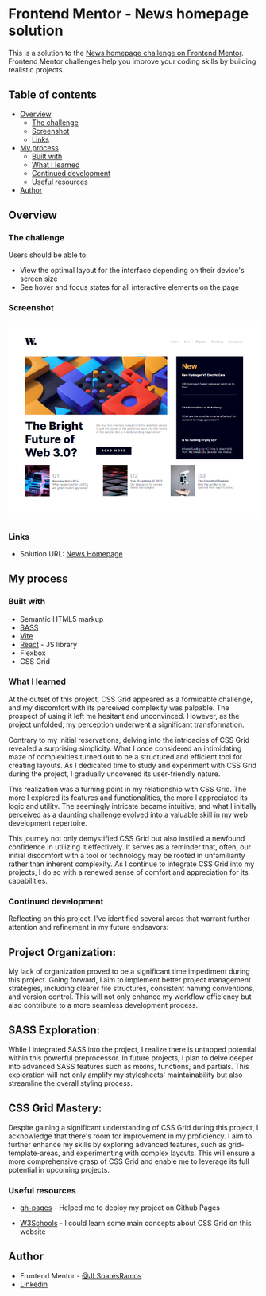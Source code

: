 # Frontend Mentor - News homepage solution

This is a solution to the [News homepage challenge on Frontend Mentor](https://www.frontendmentor.io/challenges/news-homepage-H6SWTa1MFl). Frontend Mentor challenges help you improve your coding skills by building realistic projects. 

## Table of contents

- [Overview](#overview)
  - [The challenge](#the-challenge)
  - [Screenshot](#screenshot)
  - [Links](#links)
- [My process](#my-process)
  - [Built with](#built-with)
  - [What I learned](#what-i-learned)
  - [Continued development](#continued-development)
  - [Useful resources](#useful-resources)
- [Author](#author)

## Overview

### The challenge

Users should be able to:

- View the optimal layout for the interface depending on their device's screen size
- See hover and focus states for all interactive elements on the page

### Screenshot

![](./src/screenshots/newshomepage.png)

### Links

- Solution URL: [News Homepage](https://jlsoaresramos.github.io/news-homepage/)

## My process

### Built with

- Semantic HTML5 markup
- [SASS](https://sass-lang.com/install/)
- [Vite](https://vitejs.dev/)
- [React](https://reactjs.org/) - JS library
- Flexbox
- CSS Grid


### What I learned

At the outset of this project, CSS Grid appeared as a formidable challenge, and my discomfort with its perceived complexity was palpable. The prospect of using it left me hesitant and unconvinced. However, as the project unfolded, my perception underwent a significant transformation.

Contrary to my initial reservations, delving into the intricacies of CSS Grid revealed a surprising simplicity. What I once considered an intimidating maze of complexities turned out to be a structured and efficient tool for creating layouts. As I dedicated time to study and experiment with CSS Grid during the project, I gradually uncovered its user-friendly nature.

This realization was a turning point in my relationship with CSS Grid. The more I explored its features and functionalities, the more I appreciated its logic and utility. The seemingly intricate became intuitive, and what I initially perceived as a daunting challenge evolved into a valuable skill in my web development repertoire.

This journey not only demystified CSS Grid but also instilled a newfound confidence in utilizing it effectively. It serves as a reminder that, often, our initial discomfort with a tool or technology may be rooted in unfamiliarity rather than inherent complexity. As I continue to integrate CSS Grid into my projects, I do so with a renewed sense of comfort and appreciation for its capabilities.

### Continued development

Reflecting on this project, I've identified several areas that warrant further attention and refinement in my future endeavors:

## Project Organization:
My lack of organization proved to be a significant time impediment during this project. Going forward, I aim to implement better project management strategies, including clearer file structures, consistent naming conventions, and version control. This will not only enhance my workflow efficiency but also contribute to a more seamless development process.

## SASS Exploration:
While I integrated SASS into the project, I realize there is untapped potential within this powerful preprocessor. In future projects, I plan to delve deeper into advanced SASS features such as mixins, functions, and partials. This exploration will not only amplify my stylesheets' maintainability but also streamline the overall styling process.

## CSS Grid Mastery:
Despite gaining a significant understanding of CSS Grid during this project, I acknowledge that there's room for improvement in my proficiency. I aim to further enhance my skills by exploring advanced features, such as grid-template-areas, and experimenting with complex layouts. This will ensure a more comprehensive grasp of CSS Grid and enable me to leverage its full potential in upcoming projects.

### Useful resources

- [gh-pages](https://github.com/tschaub/gh-pages) - Helped me to
deploy my project on Github Pages

- [W3Schools](https://www.w3schools.com/css/css_grid.asp) - I could learn some main concepts about CSS Grid on this website

## Author

- Frontend Mentor - [@JLSoaresRamos](https://www.frontendmentor.io/profile/JLSoaresRamos)
- [Linkedin](https://www.linkedin.com/in/jlramossoares/)
